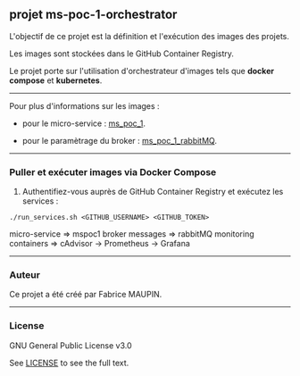 
## projet ms-poc-1-orchestrator

L'objectif de ce projet est la définition et l'exécution des images des projets.

Les images sont stockées dans le GitHub Container Registry.

Le projet porte sur l'utilisation d'orchestrateur d'images tels que **docker compose** et **kubernetes**.

***

Pour plus d'informations sur les images :

* pour le micro-service : [ms_poc_1](https://github.com/fmaupin/ms_poc_1).

* pour le paramètrage du broker : [ms_poc_1_rabbitMQ](https://github.com/fmaupin/ms_poc_1_rabbitMQ).

***

### Puller et exécuter images via Docker Compose

1. Authentifiez-vous auprès de GitHub Container Registry et exécutez les services :

```
./run_services.sh <GITHUB_USERNAME> <GITHUB_TOKEN>
```

micro-service => mspoc1
broker messages => rabbitMQ
monitoring containers => cAdvisor -> Prometheus -> Grafana

***

### Auteur

Ce projet a été créé par Fabrice MAUPIN.

***

### License

GNU General Public License v3.0

See [LICENSE](  https://github.com/fmaupin/ms_poc_1_rabbitMQ/blob/master/LICENSE  ) to see the full text.



